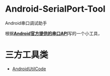 # Android-SerialPort-Tool
Android串口调试助手

根据[**Android官方提供的串口API**](https://github.com/licheedev/Android-SerialPort-API)写的一个小工具，


三方工具类
========

- [AndroidUtilCode](https://github.com/Blankj/AndroidUtilCode)